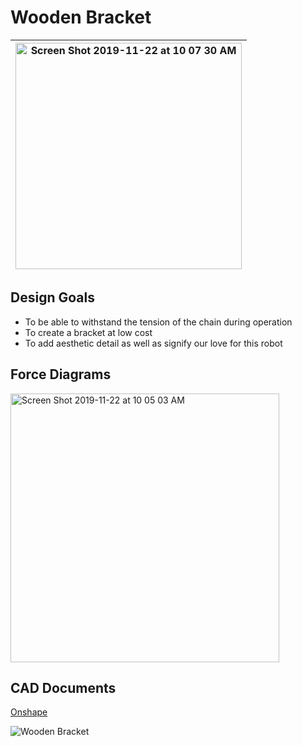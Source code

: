 # Wooden Bracket
| <img width="362" alt="Screen Shot 2019-11-22 at 10 07 30 AM" src="https://user-images.githubusercontent.com/49771001/69449521-f12ab580-0d0f-11ea-8fcc-b821597cb040.png"> | 
| :---: |
## Design Goals
* To be able to withstand the tension of the chain during operation
* To create a bracket at low cost
* To add aesthetic detail as well as signify our love for this robot

## Force Diagrams
<img width="430" alt="Screen Shot 2019-11-22 at 10 05 03 AM" src="https://user-images.githubusercontent.com/49771001/69449360-9ee99480-0d0f-11ea-87fe-da264dbf4c6f.png">

## CAD Documents

[Onshape](https://cad.onshape.com/documents/624bd94863b6c90403dc5483/w/e8e3d16901bbc782d0261a55/e/36c21db174f8b530e2a3a4fc)

![Wooden Bracket]()
